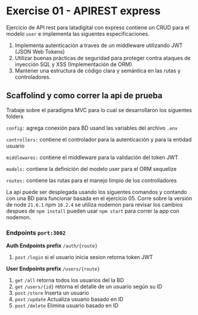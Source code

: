 # Exercise 01 - APIREST express

Ejercicio de API rest para latadigital con express contiene un CRUD para el modelo `user` e implementa las siguentes especificaciones.

1. Implementa autenticación a traves de un middleware utilizando JWT (JSON Web Tokens)
2. Utilizar buenas prácticas de seguridad para proteger contra ataques de inyección SQL y XSS (Implementación de ORM)
3. Mantener una estructura de código clara y semántica en las rutas y controladores.

## Scaffolind y como correr la api de prueba

Trabaje sobre el paradigma MVC para lo cual se desarrollaron los siguentes folders

 `config:` agrega conexión para BD usand las variables del archivo `.env` 

 `controllers:` contiene el controlador para la autenticación y para la entidad usuario

`middlewares:` contiene el middleware para la validación del token JWT

`models:` contiene la definición del modelo user para el ORM sequelize

`routes:` contiene las rutas para el manejo limpio de los controlladores


La api puede ser desplegada usando los siguentes comandos y contando con una BD para funcionar basada en el ejercicio 05. Corre sobre la versión de node `21.6.1`
npm `10.2.4` se utiliza nodemon para revisar los cambios despues de `npm install` pueden usar `npm start` para correr la app con nodemon. 

### Endpoints `port:3002` 


 **Auth Endpoints prefix**  ``/auth/{route} ``


1. `post` `/login` si el usuario inicia sesion retorna token JWT


**User Endpoints prefix**  ``/users/{route} ``


1. `get` `/all` retorna todos los usuarios del la BD
2. `get` `/users/{id}` retorna el detalle de un usuario según su ID
3. `post` `/store` Inserta un usuario 
4. `post` `/update` Actualiza usuario basado en ID
5. `post` `/delete` Elimina usuario basado en ID


